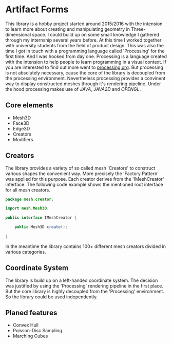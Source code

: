# Artifact Forms
This library is a hobby project started around 2015/2016 with the intension to learn more about
creating and manipulating geometry in Three-dimensional space. 
I could build up on some small knowledge I gathered through my internship several years before.
At this time I worked together with university students from the field of product design.
This was also the time I got in touch with a programming language called 'Processing' for the first time. And I was hooked from day one.
Processing is a language created with the intension to help people to learn programming in a visual context.
If you are interested to find out more went to 
[processing.org](https://processing.org). But processing is not absolutely necessary, cause the core of the library is decoupled from the processing
environment. Nevertheless processing provides a convinent way to display constructed meshes through it's rendering pipeline. Under the hood processing makes use of *JAVA*, *JAVA2D* and *OPENGL*.

## Core elements
* Mesh3D
* Face3D
* Edge3D
* Creators
* Modifiers

## Creators
The library provides a variety of so called mesh 'Creators' to construct various shapes the convenient way.
More precisely the 'Factory Pattern' was applied for this purpose.
Each creator derives from the 'IMeshCreator' interface. The following code example shows the mentioned root interface for all mesh creators. 

```java
package mesh.creator;

import mesh.Mesh3D;

public interface IMeshCreator {

	public Mesh3D create();
	
}
```
In the meantime the library contains 100+ different mesh creators divided in various categories.

## Coordinate System
The library is build up on a left-handed coordinate system.
The decision was justified by using the 'Processing' rendering pipeline in the first place.
But the core library is highly decoupled from the 'Processing' environment.
So the library could be used independently.

## Planed features
* Convex Hull
* Poisson-Disc Sampling
* Marching Cubes
